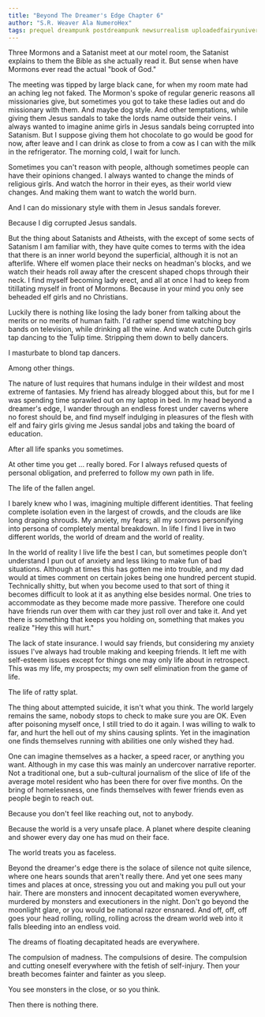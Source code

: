 ```yaml
---
title: "Beyond The Dreamer's Edge Chapter 6"
author: "S.R. Weaver Ala NumeroHex"
tags: prequel dreampunk postdreampunk newsurrealism uploadedfairyuniverse
---
```

Three Mormons and a Satanist meet at our motel room, the Satanist explains to them the Bible as she actually read it. But sense when have Mormons ever read the actual "book of God."

The meeting was tipped by large black cane, for when my room mate had an aching leg not faked. The Mormon's spoke of regular generic reasons all missionaries give, but sometimes you got to take these ladies out and do missionary with them. And maybe dog style. And other temptations, while giving them Jesus sandals to take the lords name outside their veins. I always wanted to imagine anime girls in Jesus sandals being corrupted into Satanism. But I suppose giving them hot chocolate to go would be good for now, after leave and I can drink as close to from a cow as I can with the milk in the refrigerator. The morning cold, I wait for lunch.

Sometimes you can't reason with people, although sometimes people can have their opinions changed. I always wanted to change the minds of religious girls. And watch the horror in their eyes, as their world view changes. And making them want to watch the world burn.

And I can do missionary style with them in Jesus sandals forever.

Because I dig corrupted Jesus sandals.

But the thing about Satanists and Atheists, with the except of some sects of Satanism I am familiar with, they have quite comes to terms with the idea that there is an inner world beyond the superficial, although it is not an afterlife. Where elf women place their necks on headman's blocks, and we watch their heads roll away after the crescent shaped chops through their neck. I find myself becoming lady erect, and all at once I had to keep from titillating myself in front of Mormons. Because in your mind you only see beheaded elf girls and no Christians.

Luckily there is nothing like losing the lady boner from talking about the merits or no merits of human faith. I'd rather spend time watching boy bands on television, while drinking all the wine. And watch cute Dutch girls tap dancing to the Tulip time. Stripping them down to belly dancers.

I masturbate to blond tap dancers.

Among other things.

The nature of lust requires that humans indulge in their wildest and most extreme of fantasies. My friend has already blogged about this, but for me I was spending time sprawled out on my laptop in bed. In my head beyond a dreamer's edge, I wander through an endless forest under caverns where no forest should be, and find myself indulging in pleasures of the flesh with elf and fairy girls giving me Jesus sandal jobs and taking the board of education.

After all life spanks you sometimes.

At other time you get ... really bored. For I always refused quests of personal obligation, and preferred to follow my own path in life.

The life of the fallen angel.

I barely knew who I was, imagining multiple different identities. That feeling complete isolation even in the largest of crowds, and the clouds are like long draping shrouds. My anxiety, my fears; all my sorrows personifying into persona of completely mental breakdown. In life I find I live in two different worlds, the world of dream and the world of reality.

In the world of reality I live life the best I can, but sometimes people don't understand I pun out of anxiety and less liking to make fun of bad situations. Although at times this has gotten me into trouble, and my dad would at times comment on certain jokes being one hundred percent stupid. Technically shitty, but when you become used to that sort of thing it becomes difficult to look at it as anything else besides normal. One tries to accommodate as they become made more passive. Therefore one could have friends run over them with car they just roll over and take it. And yet there is something that keeps you holding on, something that makes you realize "Hey this will hurt."

The lack of state insurance. I would say friends, but considering my anxiety issues I've always had trouble making and keeping friends. It left me with self-esteem issues except for things one may only life about in retrospect. This was my life, my prospects; my own self elimination from the game of life.

The life of ratty splat.

The thing about attempted suicide, it isn't what you think. The world largely remains the same, nobody stops to check to make sure you are OK. Even after poisoning myself once, I still tried to do it again. I was willing to walk to far, and hurt the hell out of my shins causing splints. Yet in the imagination one finds themselves running with abilities one only wished they had.

One can imagine themselves as a hacker, a speed racer, or anything you want. Although in my case this was mainly an undercover narrative reporter. Not a traditional one, but a sub-cultural journalism of the slice of life of the average motel resident who has been there for over five months. On the bring of homelessness, one finds themselves with fewer friends even as people begin to reach out.

Because you don't feel like reaching out, not to anybody.

Because the world is a very unsafe place. A planet where despite cleaning and shower every day one has mud on their face.

The world treats you as faceless.

Beyond the dreamer's edge there is the solace of silence not quite silence, where one hears sounds that aren't really there. And yet one sees many times and places at once, stressing you out and making you pull out your hair. There are monsters and innocent decapitated women everywhere, murdered by monsters and executioners in the night. Don't go beyond the moonlight glare, or you would be national razor ensnared. And off, off, off goes your head rolling, rolling, rolling across the dream world web into it falls bleeding into an endless void.

The dreams of floating decapitated heads are everywhere.

The compulsion of madness. The compulsions of desire. The compulsion and cutting oneself everywhere with the fetish of self-injury. Then your breath becomes fainter and fainter as you sleep.

You see monsters in the close, or so you think.

Then there is nothing there.
